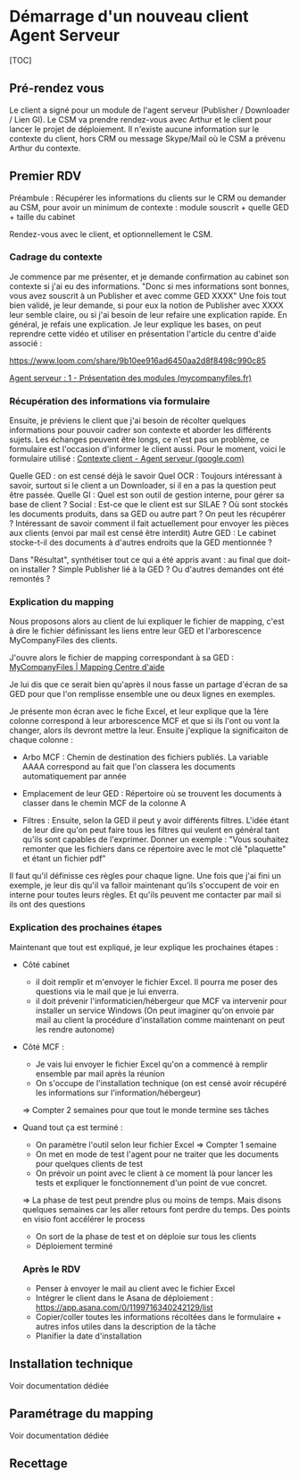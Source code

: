 # Démarrage d'un nouveau client Agent Serveur





[TOC]



## Pré-rendez vous

Le client a signé pour un module de l'agent serveur (Publisher / Downloader / Lien GI).
Le CSM va prendre rendez-vous avec Arthur et le client pour lancer le projet de déploiement.
Il n'existe aucune information sur le contexte du client, hors CRM ou message Skype/Mail où le CSM a prévenu Arthur du contexte.

## Premier RDV

Préambule : Récupérer les informations du clients sur le CRM ou demander au CSM, pour avoir un minimum de contexte : module souscrit + quelle GED + taille du cabinet

Rendez-vous avec le client, et optionnellement le CSM.

### Cadrage du contexte

Je commence par me présenter, et je demande confirmation au cabinet son contexte si j'ai eu des informations.
"Donc si mes informations sont bonnes, vous avez souscrit à un Publisher et avec comme GED XXXX"
Une fois tout bien validé, je leur demande, si pour eux la notion de Publisher avec XXXX leur semble claire, ou si j'ai besoin de leur refaire une explication rapide.
En général, je refais une explication. Je leur explique les bases, on peut reprendre cette vidéo et utiliser en présentation l'article du centre d'aide associé :

https://www.loom.com/share/9b10ee916ad6450aa2d8f8498c990c85

[Agent serveur : 1 - Présentation des modules (mycompanyfiles.fr)](https://support.mycompanyfiles.fr/portal/fr/kb/articles/comprendre-l-agent-serveur-et-ses-fonctionnalités#2_Publisher)

### Récupération des informations via formulaire

Ensuite, je préviens le client que j'ai besoin de récolter quelques informations pour pouvoir cadrer son contexte et aborder les différents sujets.
Les échanges peuvent être longs, ce n'est pas un problème, ce formulaire est l'occasion d'informer le client aussi.
Pour le moment, voici le formulaire utilisé : [Contexte client - Agent serveur (google.com)](https://docs.google.com/forms/d/e/1FAIpQLSdsnqKE4r5pmFcU7DruPpm-dbiXxA0doDJPoGfLlfMQgMpWLw/viewform)

Quelle GED : on est censé déjà le savoir
Quel OCR : Toujours intéressant à savoir, surtout si le client a un Downloader, si il en a pas la question peut être passée.
Quelle GI : Quel est son outil de gestion interne, pour gérer sa base de client ?
Social : Est-ce que le client est sur SILAE ? Où sont stockés les documents produits, dans sa GED ou autre part ? On peut les récupérer ?
Intéressant de savoir comment il fait actuellement pour envoyer les pièces aux clients (envoi par mail est censé être interdit)
Autre GED : Le cabinet stocke-t-il des documents à d'autres endroits que la GED mentionnée ?

Dans "Résultat", synthétiser tout ce qui a été appris avant : au final que doit-on installer ? Simple Publisher lié à la GED ? Ou d'autres demandes ont été remontés ?

### Explication du mapping 

Nous proposons alors au client de lui expliquer le fichier de mapping, c'est à dire le fichier définissant les liens entre leur GED et l'arborescence MyCompanyFiles des clients.

J'ouvre alors le fichier de mapping correspondant à sa GED : [MyCompanyFiles | Mapping Centre d'aide](https://support.mycompanyfiles.fr/portal/fr/kb/equipe-support/agent-serveur/mapping)

Je lui dis que ce serait bien qu'après il nous fasse un partage d'écran de sa GED pour que l'on remplisse ensemble une ou deux lignes en exemples.

Je présente mon écran avec le fiche Excel, et leur explique que la 1ère colonne correspond à leur arborescence MCF et que si ils l'ont ou vont la changer, alors ils devront mettre la leur.
Ensuite j'explique la significaiton de chaque colonne :

- Arbo MCF : Chemin de destination des fichiers publiés. La variable AAAA correspond au fait que l'on classera les documents automatiquement par année

- Emplacement de leur GED : Répertoire où se trouvent les documents à classer dans le chemin MCF de la colonne A
- Filtres : Ensuite, selon la GED il peut y avoir différents filtres. L'idée étant de leur dire qu'on peut faire tous les filtres qui veulent en général tant qu'ils sont capables de l'exprimer. Donner un exemple : "Vous souhaitez remonter que les fichiers dans ce répertoire avec le mot clé "plaquette" et étant un fichier pdf"

Il faut qu'il définisse ces règles pour chaque ligne.
Une fois que j'ai fini un exemple, je leur dis qu'il va falloir maintenant qu'ils s'occupent de voir en interne pour toutes leurs règles. Et qu'ils peuvent me contacter par mail si ils ont des questions

### Explication des prochaines étapes

Maintenant que tout est expliqué, je leur explique les prochaines étapes :

- Côté cabinet

  - il doit remplir et m'envoyer le fichier Excel. Il pourra me poser des questions via le mail que je lui enverra.
  - il doit prévenir l'informaticien/hébergeur que MCF va intervenir pour installer un service Windows (On peut imaginer qu'on envoie par mail au client la procédure d'installation comme maintenant on peut les rendre autonome)

- Côté MCF : 

  - Je vais lui envoyer le fichier Excel qu'on a commencé à remplir ensemble par mail après la réunion
  - On s'occupe de l'installation technique (on est censé avoir récupéré les informations sur l'information/hébergeur)

  => Compter 2 semaines pour que tout le monde termine ses tâches

- Quand tout ça est terminé :

  - On paramètre l'outil selon leur fichier Excel => Compter 1 semaine
  - On met en mode de test l'agent pour ne traiter que les documents pour quelques clients de test
  - On prévoir un point avec le client à ce moment là pour lancer les tests et expliquer le fonctionnement d'un point de vue concret.

  => La phase de test peut prendre plus ou moins de temps. Mais disons quelques semaines car les aller retours font perdre du temps. Des points en visio font accélérer le process

  - On sort de la phase de test et on déploie sur tous les clients
  - Déploiement terminé

  

  ### Après le RDV

  - Penser à envoyer le mail au client avec le fichier Excel
  - Intégrer le client dans le Asana de déploiement : https://app.asana.com/0/1199716340242129/list
  - Copier/coller toutes les informations récoltées dans le formulaire + autres infos utiles dans la description de la tâche
  - Planifier la date d'installation

## Installation technique

Voir documentation dédiée



## Paramétrage du mapping

Voir documentation dédiée

## Recettage

